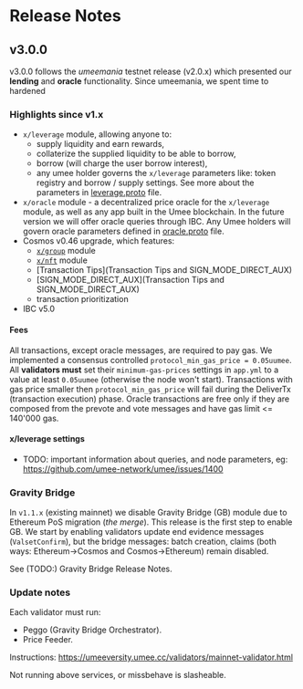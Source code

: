 <!-- markdownlint-disable MD013 -->
<!-- markdownlint-disable MD024 -->

# Release Notes

## v3.0.0

v3.0.0 follows the _umeemania_ testnet release (v2.0.x) which presented our **lending** and **oracle** functionality.
Since umeemania, we spent time to hardened

### Highlights since v1.x

- `x/leverage` module, allowing anyone to:
  - supply liquidity and earn rewards,
  - collaterize the supplied liquidity to be able to borrow,
  - borrow (will charge the user borrow interest),
  - any umee holder governs the `x/leverage` parameters like: token registry and borrow / supply settings. See more about the parameters in [leverage.proto](https://github.com/umee-network/umee/blob/main/proto/umee/leverage/v1/leverage.proto) file.
- `x/oracle` module - a decentralized price oracle for the `x/leverage` module, as well as any app built in the Umee blockchain. In the future version we will offer oracle queries through IBC. Any Umee holders will govern oracle parameters defined in [oracle.proto](https://github.com/umee-network/umee/blob/main/proto/umee/oracle/v1/oracle.proto) file.
- Cosmos v0.46 upgrade, which features:
  - [`x/group`](https://tutorials.cosmos.network/tutorials/understanding-group/) module
  - [`x/nft`](https://github.com/cosmos/cosmos-sdk/tree/v0.46.1/x/nft/spec) module
  - [Transaction Tips](Transaction Tips and SIGN_MODE_DIRECT_AUX)
  - [SIGN_MODE_DIRECT_AUX](Transaction Tips and SIGN_MODE_DIRECT_AUX)
  - transaction prioritization
- IBC v5.0

#### Fees

All transactions, except oracle messages, are required to pay gas. We implemented a consensus controlled `protocol_min_gas_price = 0.05uumee`. All **validators must** set their `minimum-gas-prices` settings in `app.yml` to a value at least `0.05uumee` (otherwise the node won't start). Transactions with gas price smaller then `protocol_min_gas_price` will fail during the DeliverTx (transaction execution) phase.
Oracle transactions are free only if they are composed from the prevote and vote messages and have gas limit <= 140'000 gas.

#### x/leverage settings

- TODO: important information about queries, and node parameters, eg: https://github.com/umee-network/umee/issues/1400

### Gravity Bridge

In `v1.1.x` (existing mainnet) we disable Gravity Bridge (GB) module due to Ethereum PoS migration (_the merge_).
This release is the first step to enable GB. We start by enabling validators update end evidence messages (`ValsetConfirm`), but the bridge messages: batch creation, claims (both ways: Ethereum->Cosmos and Cosmos->Ethereum) remain disabled.

See (TODO:) Gravity Bridge Release Notes.

### Update notes

Each validator must run:

- Peggo (Gravity Bridge Orchestrator).
- Price Feeder.

Instructions: https://umeeversity.umee.cc/validators/mainnet-validator.html

Not running above services, or missbehave is slasheable.
